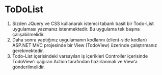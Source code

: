 # ToDoList

1. Sizden JQuery ve CSS kullanarak istemci tabanlı basit bir Todo-List uygulaması yazmanız
istenmektedir. Bu uygulama tek başına çalışabilmelidir.
2. Daha sonra yaptığınız uygulamanın kodlarını (client-side kodları) ASP.NET MVC projesinde bir View
(TodoView) üzerinde çalıştırmanız gerekmektedir.
3. Todo-List içerisindeki varsayılan iş içerikleri Controller içerisinde TodoView’i çağıran Action
tarafından hazırlanmalı ve View’a gönderilmelidir.
